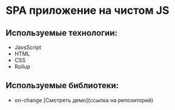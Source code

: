 # SPA приложение на чистом JS

## Используемые технологии:
- JavsScript
- HTML
- CSS
- Rollup

## Используемые библиотеки:
- on-change
[Смотреть демо](ссылка на репозиторий)
